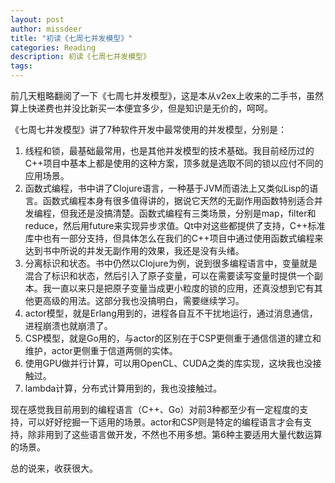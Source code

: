 ```yaml
---
layout: post
author: missdeer
title: "初读《七周七并发模型》"
categories: Reading
description: 初读《七周七并发模型》
tags: 
---
```


前几天粗略翻阅了一下《七周七并发模型》，这是本从v2ex上收来的二手书，虽然算上快递费也并没比新买一本便宜多少，但是知识是无价的，呵呵。

《七周七并发模型》讲了7种软件开发中最常使用的并发模型，分别是：

1. 线程和锁，最基础最常用，也是其他并发模型的技术基础。我目前经历过的C++项目中基本上都是使用的这种方案，顶多就是选取不同的锁以应付不同的应用场景。
2. 函数式编程，书中讲了Clojure语言，一种基于JVM而语法上又类似Lisp的语言。函数式编程本身有很多值得讲的，据说它天然的无副作用函数特别适合并发编程，但我还是没搞清楚。函数式编程有三类场景，分别是map，filter和reduce，然后用future来实现异步求值。Qt中对这些都提供了支持，C++标准库中也有一部分支持，但具体怎么在我们的C++项目中通过使用函数式编程来达到书中所说的并发无副作用的效果，我还是没有头绪。
3. 分离标识和状态。书中仍然以Clojure为例，说到很多编程语言中，变量就是混合了标识和状态，然后引入了原子变量，可以在需要读写变量时提供一个副本。我一直以来只是把原子变量当成更小粒度的锁的应用，还真没想到它有其他更高级的用法。这部分我也没搞明白，需要继续学习。
4. actor模型，就是Erlang用到的，进程各自互不干扰地运行，通过消息通信，进程崩溃也就崩溃了。
5. CSP模型，就是Go用的，与actor的区别在于CSP更侧重于通信信道的建立和维护，actor更侧重于信道两侧的实体。
6. 使用GPU做并行计算，可以用OpenCL、CUDA之类的库实现，这块我也没接触过。
7. lambda计算，分布式计算用到的，我也没接触过。

现在感觉我目前用到的编程语言（C++、Go）对前3种都至少有一定程度的支持，可以好好挖掘一下适用的场景。actor和CSP则是特定的编程语言才会有支持，除非用到了这些语言做开发，不然也不用多想。第6种主要适用大量代数运算的场景。

总的说来，收获很大。